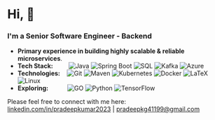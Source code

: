 # Hi, 👋

### I'm a Senior Software Engineer - Backend
- **Primary experience in building highly scalable & reliable microservices**.
- **Tech Stack:** $~~~~~~~~$![Java](https://img.shields.io/badge/Java-ED8B00?style=for-the-badge&logo=openjdk&logoColor=white)  ![Spring Boot](https://img.shields.io/badge/Spring_Boot-6DB33F?style=for-the-badge&logo=spring-boot&logoColor=white)  ![SQL](https://img.shields.io/badge/MySQL-005C84?style=for-the-badge&logo=mysql&logoColor=white)  ![Kafka](https://img.shields.io/badge/Apache_Kafka-231F20?style=for-the-badge&logo=apache-kafka&logoColor=white)  ![Azure](https://img.shields.io/badge/microsoft%20azure-0089D6?style=for-the-badge&logo=microsoft-azure&logoColor=white)
- **Technologies:** $~~~$![Git](https://img.shields.io/badge/GIT-E44C30?style=for-the-badge&logo=git&logoColor=white)  ![Maven](https://img.shields.io/badge/apache_maven-C71A36?style=for-the-badge&logo=apachemaven&logoColor=white)  ![Kubernetes](https://img.shields.io/badge/kubernetes-326ce5.svg?&style=for-the-badge&logo=kubernetes&logoColor=white)  ![Docker](https://img.shields.io/badge/Docker-2CA5E0?style=for-the-badge&logo=docker&logoColor=white)  ![LaTeX](https://img.shields.io/badge/LaTeX-47A141?style=for-the-badge&logo=LaTeX&logoColor=white)  ![Linux](https://img.shields.io/badge/Linux-FCC624?style=for-the-badge&logo=linux&logoColor=black)
- **Exploring:** $~~~~~~~~~~$![GO](https://img.shields.io/badge/Go-00ADD8?style=for-the-badge&logo=go&logoColor=white)  ![Python](https://img.shields.io/badge/Python-FFD43B?style=for-the-badge&logo=python&logoColor=blue)  ![TensorFlow](https://img.shields.io/badge/TensorFlow-FF6F00?style=for-the-badge&logo=tensorflow&logoColor=white) <!--  ![C++](https://img.shields.io/badge/C%2B%2B-00599C?style=for-the-badge&logo=c%2B%2B&logoColor=white)  ![JavaScript](https://img.shields.io/badge/JavaScript-323330?style=for-the-badge&logo=javascript&logoColor=F7DF1E)  ![Rust](https://img.shields.io/badge/rust-%23000000.svg?style=for-the-badge&logo=rust&logoColor=white) -->

Please feel free to connect with me here: [linkedin.com/in/pradeepkumar2023](https://www.linkedin.com/in/pradeepkumar2023/) | [pradeepkg41199@gmail.com](mailto:pradeepkg41199@gmail.com)
